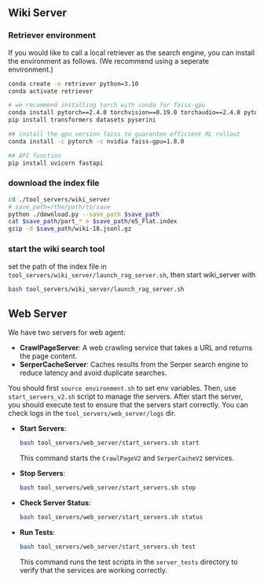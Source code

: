 ## Wiki Server
### Retriever environment
If you would like to call a local retriever as the search engine, you can install the environment as follows. (We recommend using a seperate environment.)
```bash
conda create -n retriever python=3.10
conda activate retriever

# we recommend installing torch with conda for faiss-gpu
conda install pytorch==2.4.0 torchvision==0.19.0 torchaudio==2.4.0 pytorch-cuda=12.1 -c pytorch -c nvidia
pip install transformers datasets pyserini

## install the gpu version faiss to guarantee efficient RL rollout
conda install -c pytorch -c nvidia faiss-gpu=1.8.0

## API function
pip install uvicorn fastapi
```

### download the index file
```bash
cd ./tool_servers/wiki_server
# save_path=/the/path/to/save
python ./download.py --save_path $save_path
cat $save_path/part_* > $save_path/e5_Flat.index
gzip -d $save_path/wiki-18.jsonl.gz
```

### start the wiki search tool
set the path of the index file in `tool_servers/wiki_server/launch_rag_server.sh`, then start wiki_server with
```bash
bash tool_servers/wiki_server/launch_rag_server.sh
```


## Web Server
We have two servers for web agent:
- **CrawlPageServer**: A web crawling service that takes a URL and returns the page content.
- **SerperCacheServer**: Caches results from the Serper search engine to reduce latency and avoid duplicate searches.

You should first `source environment.sh` to set env variables. Then, use `start_servers_v2.sh` script to manage the servers. After start the server, you should execute test to ensure that the servers start correctly. You can check logs in the `tool_servers/web_server/logs` dir.

- **Start Servers**:
  ```bash
  bash tool_servers/web_server/start_servers.sh start
  ```
  This command starts the `CrawlPageV2` and `SerperCacheV2` services.

- **Stop Servers**:
  ```bash
  bash tool_servers/web_server/start_servers.sh stop
  ```

- **Check Server Status**:
  ```bash
  bash tool_servers/web_server/start_servers.sh status
  ```

- **Run Tests**:
  ```bash
  bash tool_servers/web_server/start_servers.sh test
  ```
  This command runs the test scripts in the `server_tests` directory to verify that the services are working correctly.
